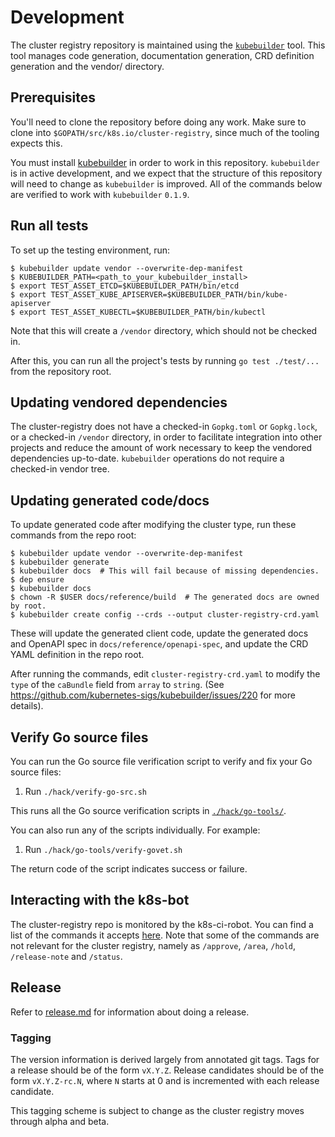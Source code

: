 # Development

The cluster registry repository is maintained using the
[`kubebuilder`](https://github.com/kubernetes-sigs/kubebuilder) tool. This tool
manages code generation, documentation generation, CRD definition generation and
the vendor/ directory.

## Prerequisites

You'll need to clone the repository before doing any work. Make sure to clone
into `$GOPATH/src/k8s.io/cluster-registry`, since much of the tooling expects
this.

You must install [kubebuilder](https://github.com/kubernetes-sigs/kubebuilder)
in order to work in this repository. `kubebuilder` is in active development, and
we expect that the structure of this repository will need to change as
`kubebuilder` is improved. All of the commands below are verified to work with
`kubebuilder` `0.1.9`.

## Run all tests

To set up the testing environment, run:

```
$ kubebuilder update vendor --overwrite-dep-manifest
$ KUBEBUILDER_PATH=<path_to_your_kubebuilder_install>
$ export TEST_ASSET_ETCD=$KUBEBUILDER_PATH/bin/etcd
$ export TEST_ASSET_KUBE_APISERVER=$KUBEBUILDER_PATH/bin/kube-apiserver
$ export TEST_ASSET_KUBECTL=$KUBEBUILDER_PATH/bin/kubectl
```

Note that this will create a `/vendor` directory, which should not be checked
in.

After this, you can run all the project's tests by running `go test ./test/...`
from the repository root.

## Updating vendored dependencies

The cluster-registry does not have a checked-in `Gopkg.toml` or `Gopkg.lock`, or
a checked-in `/vendor` directory, in order to facilitate integration into other
projects and reduce the amount of work necessary to keep the vendored
dependencies up-to-date. `kubebuilder` operations do not require a checked-in
vendor tree.

## Updating generated code/docs

To update generated code after modifying the cluster type, run these commands
from the repo root:

```
$ kubebuilder update vendor --overwrite-dep-manifest
$ kubebuilder generate
$ kubebuilder docs  # This will fail because of missing dependencies.
$ dep ensure
$ kubebuilder docs
$ chown -R $USER docs/reference/build  # The generated docs are owned by root.
$ kubebuilder create config --crds --output cluster-registry-crd.yaml
```

These will update the generated client code, update the generated docs and
OpenAPI spec in `docs/reference/openapi-spec`, and update the CRD YAML
definition in the repo root.

After running the commands, edit `cluster-registry-crd.yaml` to modify the
`type` of the `caBundle` field from `array` to `string`. (See
https://github.com/kubernetes-sigs/kubebuilder/issues/220 for more details).

## Verify Go source files

You can run the Go source file verification script to verify and fix your Go
source files:

1.  Run `./hack/verify-go-src.sh`

This runs all the Go source verification scripts in
[`./hack/go-tools/`](/hack/go-tools/).

You can also run any of the scripts individually. For example:

1.  Run `./hack/go-tools/verify-govet.sh`

The return code of the script indicates success or failure.

## Interacting with the k8s-bot

The cluster-registry repo is monitored by the k8s-ci-robot. You can find a list
of the commands it accepts
[here](https://github.com/kubernetes/test-infra/blob/master/commands.md). Note
that some of the commands are not relevant for the cluster registry, namely as
`/approve`, `/area`, `/hold`, `/release-note` and `/status`.

## Release

Refer to [release.md](release.md) for information about doing a release.

### Tagging

The version information is derived largely from annotated git tags. Tags for a
release should be of the form `vX.Y.Z`. Release candidates should be of the form
`vX.Y.Z-rc.N`, where `N` starts at 0 and is incremented with each release
candidate.

This tagging scheme is subject to change as the cluster registry moves through
alpha and beta.
